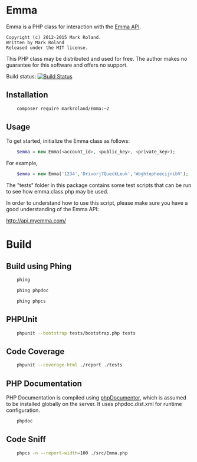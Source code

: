 Emma
====

Emma is a PHP class for interaction with the [Emma API](http://api.myemma.com).

    Copyright (c) 2012-2015 Mark Roland.
    Written by Mark Roland
    Released under the MIT license.

This PHP class may be distributed and used for free. The author makes
no guarantee for this software and offers no support.

Build status: [![Build Status](https://travis-ci.org/markroland/emma.svg)](https://travis-ci.org/markroland/emma)

Installation
------------

```sh
    composer require markroland/Emma:~2
```

Usage
-----

To get started, initialize the Emma class as follows:

```php
    $emma = new Emma(<account_id>, <public_key>, <private_key>);
```

For example,

```php
    $emma = new Emma('1234','Drivorj7QueckLeuk','WoghtepheecijnibV');
```

The "tests" folder in this package contains some test scripts that can
be run to see how emma.class.php may be used.

In order to understand how to use this script, please make sure you
have a good understanding of the Emma API:

http://api.myemma.com/

Build
=====

## Build using Phing

```sh
    phing
```

```sh
    phing phpdoc
```

```sh
    phing phpcs
```

## PHPUnit 

```sh
    phpunit --bootstrap tests/bootstrap.php tests
```

## Code Coverage

```sh
    phpunit --coverage-html ./report ./tests
```

## PHP Documentation

PHP Documentation is compiled using [phpDocumentor](http://www.phpdoc.org), which is assumed
to be installed globally on the server. It uses phpdoc.dist.xml for runtime configuration.

```sh
    phpdoc
```

## Code Sniff

```sh
    phpcs -n --report-width=100 ./src/Emma.php
```
